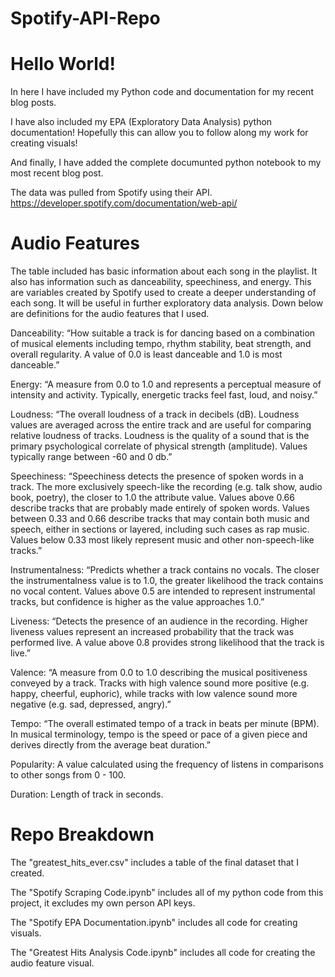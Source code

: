 # Spotify-API-Repo

# Hello World!

In here I have included my Python code and documentation for my recent blog posts.

I have also included my EPA (Exploratory Data Analysis) python documentation! Hopefully this can allow you to follow along my work for creating visuals!

And finally, I have added the complete documunted python notebook to my most recent blog post.

The data was pulled from Spotify using their API. https://developer.spotify.com/documentation/web-api/


# Audio Features
The table included has basic information about each song in the playlist. It also has information such as danceability, speechiness, and energy. This are variables created by Spotify used to create a deeper understanding of each song. It will be useful in further exploratory data analysis. Down below are definitions for the audio features that I used.

Danceability: “How suitable a track is for dancing based on a combination of musical elements including tempo, rhythm stability, beat strength, and overall regularity. A value of 0.0 is least danceable and 1.0 is most danceable.”

Energy: “A measure from 0.0 to 1.0 and represents a perceptual measure of intensity and activity. Typically, energetic tracks feel fast, loud, and noisy.”

Loudness: “The overall loudness of a track in decibels (dB). Loudness values are averaged across the entire track and are useful for comparing relative loudness of tracks. Loudness is the quality of a sound that is the primary psychological correlate of physical strength (amplitude). Values typically range between -60 and 0 db.”

Speechiness: “Speechiness detects the presence of spoken words in a track. The more exclusively speech-like the recording (e.g. talk show, audio book, poetry), the closer to 1.0 the attribute value. Values above 0.66 describe tracks that are probably made entirely of spoken words. Values between 0.33 and 0.66 describe tracks that may contain both music and speech, either in sections or layered, including such cases as rap music. Values below 0.33 most likely represent music and other non-speech-like tracks.”

Instrumentalness: “Predicts whether a track contains no vocals. The closer the instrumentalness value is to 1.0, the greater likelihood the track contains no vocal content. Values above 0.5 are intended to represent instrumental tracks, but confidence is higher as the value approaches 1.0.”

Liveness: “Detects the presence of an audience in the recording. Higher liveness values represent an increased probability that the track was performed live. A value above 0.8 provides strong likelihood that the track is live.”

Valence: “A measure from 0.0 to 1.0 describing the musical positiveness conveyed by a track. Tracks with high valence sound more positive (e.g. happy, cheerful, euphoric), while tracks with low valence sound more negative (e.g. sad, depressed, angry).”

Tempo: “The overall estimated tempo of a track in beats per minute (BPM). In musical terminology, tempo is the speed or pace of a given piece and derives directly from the average beat duration.”

Popularity: A value calculated using the frequency of listens in comparisons to other songs from 0 - 100.

Duration: Length of track in seconds.


# Repo Breakdown
The "greatest_hits_ever.csv" includes a table of the final dataset that I created.

The "Spotify Scraping Code.ipynb" includes all of my python code from this project, it excludes my own person API keys.

The "Spotify EPA Documentation.ipynb" includes all code for creating visuals.

The "Greatest Hits Analysis Code.ipynb" includes all code for creating the audio feature visual.
